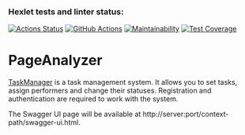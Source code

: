 ### Hexlet tests and linter status:
[![Actions Status](https://github.com/nikisysoev/java-project-5/workflows/hexlet-check/badge.svg)](https://github.com/nikisysoev/java-project-5/actions)
[![GitHub Actions](https://github.com/nikisysoev/java-project-5/actions/workflows/github-actions.yml/badge.svg)](https://github.com/nikisysoev/java-project-5/actions/workflows/github-actions.yml)
[![Maintainability](https://api.codeclimate.com/v1/badges/b39eaf95a3b16c1ab91d/maintainability)](https://codeclimate.com/github/nikisysoev/java-project-5/maintainability)
[![Test Coverage](https://api.codeclimate.com/v1/badges/b39eaf95a3b16c1ab91d/test_coverage)](https://codeclimate.com/github/nikisysoev/java-project-5/test_coverage)

# PageAnalyzer

[TaskManager](https://remote-task-manager.herokuapp.com/) is a task management system. It allows you to set tasks, assign performers and change their statuses. Registration and authentication are required to work with the system.

The Swagger UI page will be available at http://server:port/context-path/swagger-ui.html.

